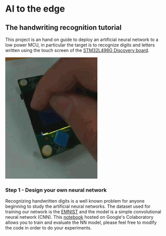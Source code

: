 # AI to the edge
## The handwriting recognition tutorial 
This project is an hand on guide to deploy an artificial neural network to a low power MCU, in particular the target is to recognize digits and letters written using the touch screen of the [STM32L496G Discovery board](https://www.st.com/en/evaluation-tools/32l496gdiscovery.html).

![Character recognition](https://github.com/ddenaro/hcr/blob/master/raw/i-0001.gif)

### Step 1 - Design your own neural network
Recognizing handwritten digits is a well known problem for anyone beginning to study the artificial neural networks. 
The dataset used for training our network is the [EMNIST](https://www.nist.gov/itl/iad/image-group/emnist-dataset) and the model is a simple convolutional neural network (CNN).
This [notebook](https://colab.research.google.com/drive/16YtnpdiDW0F3mPOXmZigrvgZRMvL9wpf) hosted on Google's Colaboratory allows you to train and evaluate the NN model, please feel free to modify the code in order to do your experiments.

